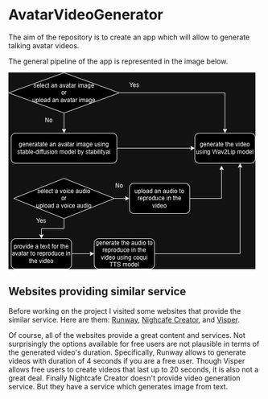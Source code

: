 # AvatarVideoGenerator
The aim of the repository is to create an app which will allow to generate talking avatar videos.

The general pipeline of the app is represented in the image below.

![image](avatar_video_generation_pipeline.jpg)

## Websites providing similar service

Before working on the project I visited some websites that provide the similar service. Here are them: [Runway](https://runwayml.com/), [Nighcafe Creator](https://creator.nightcafe.studio/), and [Visper](https://visper.tech/en).

Of course, all of the websites provide a great content and services. Not surprisingly the options available for free users are not plausible in terms of the generated video's duration. Specifically, Runway allows to generate videos with duration of 4 seconds if you are a free user. Though Visper allows free users to create videos that last up to 20 seconds, it is also not a great deal. Finally Nightcafe Creator doesn't provide video generation service. But they have a service which generates image from text. 
